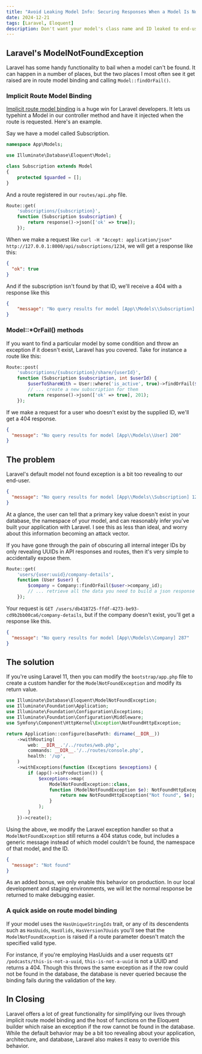 ```yaml
---
title: "Avoid Leaking Model Info: Securing Responses When a Model Is Not Found"
date: 2024-12-21
tags: [Laravel, Eloquent]
description: Don't want your model's class name and ID leaked to end-users? Read on
---
```


## Laravel's ModelNotFoundException
Laravel has some handy functionality to bail when a model can't be found.  It can happen in a number of places,
but the two places I most often see it get raised are in route model binding and calling `Model::findOrFail()`.

### Implicit Route Model Binding
[Implicit route model binding](https://laravel.com/docs/11.x/routing#implicit-binding) is a huge win
for Laravel developers. It lets us typehint a Model in our controller method and
have it injected when the route is requested. Here's an example.

Say we have a model called Subscription.
```php
namespace App\Models;

use Illuminate\Database\Eloquent\Model;

class Subscription extends Model
{
    protected $guarded = [];
}
```

And a route registered in our `routes/api.php` file.
```php
Route::get(
    'subscriptions/{subscription}',
    function (Subscription $subscription) {
        return response()->json(['ok' => true]);
    });
```

When we make a request like `curl -H "Accept: application/json" http://127.0.0.1:8000/api/subscriptions/1234`,
we will get a response like this:
```json
{
  "ok": true
}
```

And if the subscription isn't found by that ID, we'll receive a 404 with a response like this
```json
{
    "message": "No query results for model [App\\Models\\Subscription] 1234"
}
```

### Model::*OrFail() methods
If you want to find a particular model by some condition and throw an exception if it doesn't exist,
Laravel has you covered. Take for instance a route like this:
```php
Route::post(
    'subscriptions/{subscription}/share/{userId}',
    function (Subscription $subscription, int $userId) {
        $userToShareWith = User::where('is_active', true)->findOrFail($userId);
        // ... create a new subscription for them
        return response()->json(['ok' => true], 201);
    });
```

If we make a request for a user who doesn't exist by the supplied ID, we'll get a 404 response.
```json
{
  "message": "No query results for model [App\\Models\\User] 200"
}
```

## The problem
Laravel's default model not found exception is a bit too revealing to our end-user.

```json
{
  "message": "No query results for model [App\\Models\\Subscription] 1234"
}
```

At a glance, the user can tell that a primary key value doesn't exist in your database, the namespace of your model,
and can reasonably infer you've built your application with Laravel. I see this as less than ideal,
and worry about this information becoming an attack vector.

If you have gone through the pain of obscuring all internal integer IDs by only revealing UUIDs in API responses
and routes, then it's very simple to accidentally expose them.

```php
Route::get(
    'users/{user:uuid}/company-details',
    function (User $user) {
        $company = Company::findOrFail($user->company_id);
        // ... retrieve all the data you need to build a json response
    });
```

Your request is `GET /users/db418725-ffdf-4273-be93-cd9b2bb00ca6/company-details`,
but if the company doesn't exist, you'll get a response like this.
```json
{
  "message": "No query results for model [App\\Models\\Company] 287"
}
```

## The solution
If you're using Laravel 11, then you can modify the `bootstrap/app.php` file to create a custom handler for the
`ModelNotFoundException` and modify its return value.

```php
use Illuminate\Database\Eloquent\ModelNotFoundException;
use Illuminate\Foundation\Application;
use Illuminate\Foundation\Configuration\Exceptions;
use Illuminate\Foundation\Configuration\Middleware;
use Symfony\Component\HttpKernel\Exception\NotFoundHttpException;

return Application::configure(basePath: dirname(__DIR__))
    ->withRouting(
        web: __DIR__.'/../routes/web.php',
        commands: __DIR__.'/../routes/console.php',
        health: '/up',
    )
    ->withExceptions(function (Exceptions $exceptions) {
        if (app()->isProduction()) {
            $exceptions->map(
                ModelNotFoundException::class,
                function (ModelNotFoundException $e): NotFoundHttpException {
                    return new NotFoundHttpException("Not found", $e);
                }
            );
        }
    })->create();
```

Using the above, we modify the Laravel exception handler so that a `ModelNotFoundException` still returns a 404 status code,
but includes a generic message instead of which model couldn't be found, the namespace of that model, and the ID.

```json
{
  "message": "Not found"
}
```

As an added bonus, we only enable this behavior on production. In our local development and staging environments,
we will let the normal response be returned to make debugging easier.

### A quick aside on route model binding
If your model uses the `HasUniqueStringIds` trait, or any of its descendents such as `HasUuids`, `HasUlids`,
`HasVersion7Uuids` you'll see that the `ModelNotFoundException` is raised if a route parameter doesn't
match the specified valid type.

For instance, if you're employing HasUuids and a user requests `GET /podcasts/this-is-not-a-uuid`,
`this-is-not-a-uuid` is not a UUID and returns a 404.  Though this throws the same exception as if the row could
not be found in the database, the database is never queried because the binding fails during the validation of the key.

## In Closing
Laravel offers a lot of great functionality for simplifying our lives through implicit route model binding and
the host of functions on the Eloquent builder which raise an exception if the row cannot be found in the database.
While the default behavior may be a bit too revealing about your application, architecture, and database, Laravel also
makes it easy to override this behavior. 
